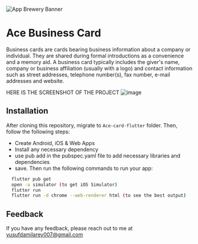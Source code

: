 ![App Brewery Banner](https://github.com/londonappbrewery/Images/blob/master/AppBreweryBanner.png)

# Ace Business Card

Business cards are cards bearing business information about a company or individual. They are shared during formal introductions as a convenience and a memory aid. A business card typically includes the giver's name, company or business affiliation (usually with a logo) and contact information such as street addresses, telephone number(s), fax number, e-mail addresses and website.



HERE IS THE SCREENSHOT OF THE PROJECT
![image](https://user-images.githubusercontent.com/54309095/211129197-e5477cad-ffe6-4d5e-a685-546c43f7c028.png)


## Installation
After cloning this repository, migrate to ```Ace-card-flutter``` folder. Then, follow the following steps:
- Create Android, iOS & Web Apps
- Install any necessary dependency
- use pub add in the pubspec.yaml file to add necessary libraries and dependencies
- save.
Then run the following commands to run your app:
```bash
  flutter pub get
  open -a simulator (to get iOS Simulator)
  flutter run
  flutter run -d chrome --web-renderer html (to see the best output)
```

    
## Feedback

If you have any feedback, please reach out to me at yusufdamilarey007@gmail.com

